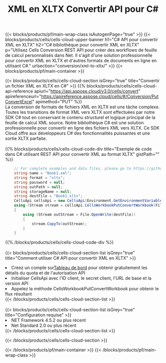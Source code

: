 ﻿---
title: XML en XLTX Convertir API pour C#
description:  Utiliser Aspose.Cells Cloud SDK pour C# pour convertir le fichier au format XML en fichier au format XLTX.
url: /fr/net/conversion/xml-to-xltx/
---
{{< blocks/products/pf/main-wrap-class isAutogenPage="true" >}}
{{< blocks/products/cells/cells-cloud-upper-banner h1="C# API pour convertir XML en XLTX" h2="C# bibliothèque pour convertir XML en XLTX" p="Utilisez Cells Conversion REST API pour créer des workflows de feuille de calcul personnalisés dans Net. Il s\'agit d\'une solution professionnelle pour convertir XML en XLTX et d\'autres formats de documents en ligne en utilisant C#." urlsection="conversion/xml-to-xltx/" >}}
{{< blocks/products/pf/main-container >}}

{{< blocks/products/cells/cells-cloud-section isGrey="true" title="Convertir un fichier XML en XLTX en C#" >}}
{{% blocks/products/cells/cells-cloud-api-reference apiurl="https://api.aspose.cloud/v3.0/cells/convert" apireferenceurl="https://apireference.aspose.cloud/cells/#/Conversion/PutConvertExcel" apimethod="PUT" %}}
<br/>
La conversion de formats de fichiers XML en XLTX est une tâche complexe. Toutes les transitions de format XML vers XLTX sont effectuées par notre SDK C# tout en conservant le contenu structurel et logique principal de la feuille de calcul XML source. Notre bibliothèque C# est une solution professionnelle pour convertir en ligne des fichiers XML vers XLTX. Ce SDK Cloud offre aux développeurs C# des fonctionnalités puissantes et une sortie XLTX parfaite.
<br/>
<br/>
{{% blocks/products/cells/cells-cloud-code-div title="Exemple de code dans C# utilisant REST API pour convertir XML au format XLTX" gistPath="" %}}
 
```cs
    // For complete examples and data files, please go to https://github.com/aspose-cells-cloud/aspose-cells-cloud-dotnet/
    string name = "Book1.xml";
    string format = "xltx";
    string password = null;
    string outPath = null;
    string storageName = null;
    string destFile = "Book1.xltx";
    CellsApi cellsApi = new CellsApi(Environment.GetEnvironmentVariable("ProductClientId"), Environment.GetEnvironmentVariable("ProductClientSecret"));
    using (Stream stream = cellsApi.CellsWorkbookPutConvertWorkbook(File.OpenRead(name), format, password, outPath, storageName))
    {
        using (Stream outStream = File.OpenWrite(destFile))
        {
            stream.CopyTo(outStream);
        }
    }
```
 
{{% /blocks/products/cells/cells-cloud-code-div %}}
<br/>
<br/>
{{< blocks/products/cells/cells-cloud-section-list isGrey="true" title="Comment utiliser C# API pour convertir XML en XLTX" >}}
<li> Créez un compte sur<a href="https://dashboard.aspose.cloud/">Tableau de bord</a> pour obtenir gratuitement les détails du quota et de l'autorisation API</li>
<li>Initialiser CellsApi avec l'ID client, le secret client, l'URL de base et la version API</li>
<li>Appelez la méthode CellsWorkbookPutConvertWorkbook pour obtenir le flux résultant</li>
{{< /blocks/products/cells/cells-cloud-section-list >}}
<br/>
<br/>
{{< blocks/products/cells/cells-cloud-section-list isGrey="true" title="Configuration requise" >}}
<li>NET Framework 4.5.2 ou plus récent</li>
<li>Net Standard 2.0 ou plus récent</li>
{{< /blocks/products/cells/cells-cloud-section-list >}}

{{< /blocks/products/cells/cells-cloud-section >}}

{{< /blocks/products/pf/main-container >}}
{{< /blocks/products/pf/main-wrap-class >}}
